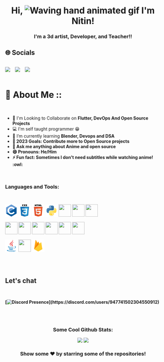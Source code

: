 <h1 align="center"> Hi, <img src="https://raw.githubusercontent.com/nixin72/nixin72/master/wave.gif" 
         alt="Waving hand animated gif"
         height="45"
         width="45" /> I'm Nitin!</h1>
<h3 align="center">I'm a 3d artist, Developer, and Teacher!!</h3>
	 
## 🌐 Socials
<br/>
<a href="mailto:nitinsharmaa787@gmail.com">
  <img align="left" width="32px" src="https://cdn-icons-png.flaticon.com/512/281/281769.png" />
</a>
<a href="https://www.youtube.com/c/MrBioNik">
  <img align="left" width="32px" src="https://i.pinimg.com/originals/46/02/cb/4602cbc18967da9c1eba7452905cd99b.png" />
</a>
<a href="https://discord.com/users/947741502304550912">
  <img align="left" width="32px" src="https://cdn-icons-png.flaticon.com/512/2111/2111370.png" />
</a>

<br/>
<br/>

# 💫 About Me ::

<br/>

<div>
  <ul>
    <li>👯 I'm Looking to Collaborate on  <b>Flutter, DevOps And Open Source Projects</b></li>
    <li>💻 I'm self taught programmer 😁</li>
    <li>🌱 I’m currently learning <b>Blender, Devops and DSA<b></li>
    <li>🥅 2023 Goals: Contribute more to Open Source projects</li>
    <li>💬 Ask me anything about Anime and open source</li>
    <li>😄 Pronouns: He/Him</li>
    <li>⚡ Fun fact: Sometimes I don't need subtitles while watching anime! :owl:</li>
</ul> 
</div>

<br />
<h3 align="left">Languages and Tools:</h3> 
<br/>
<p align="left">
<code><img height="40" width="40" src="https://raw.githubusercontent.com/devicons/devicon/master/icons/c/c-original.svg"></code> 
<code><img height="40" width="40" src="https://raw.githubusercontent.com/devicons/devicon/master/icons/css3/css3-original-wordmark.svg"></code> 
<code><img height="40" width="40" src="https://raw.githubusercontent.com/devicons/devicon/master/icons/html5/html5-original-wordmark.svg"></code> 
<code><img height="40" width="40" src="https://raw.githubusercontent.com/devicons/devicon/master/icons/python/python-original.svg"></code>
<code><img height="40" width="40" src="https://upload.wikimedia.org/wikipedia/commons/9/96/Sass_Logo_Color.svg"></code>
<code><img height="40" width="40" src="https://upload.wikimedia.org/wikipedia/commons/a/a7/React-icon.svg"></code>
<code><img height="40" width="40" src="https://upload.wikimedia.org/wikipedia/commons/c/c6/Dart_logo.png"></code>

<code><img height="40" width="40" src="https://upload.wikimedia.org/wikipedia/commons/9/9a/Laravel.svg"></code>
<code><img height="40" width="40" src="https://upload.wikimedia.org/wikipedia/commons/2/27/PHP-logo.svg"></code>
<code><img height="40" width="40" src="https://upload.wikimedia.org/wikipedia/commons/9/93/MongoDB_Logo.svg"></code>
<code><img height="40" width="40" src="https://upload.wikimedia.org/wikipedia/commons/9/91/Octicons-mark-github.svg"></code>
<code><img height="40" width="40" src="https://upload.wikimedia.org/wikipedia/commons/9/9a/Visual_Studio_Code_1.35_icon.svg"></code>
<code><img height="40" width="40" src="https://upload.wikimedia.org/wikipedia/commons/9/9c/IntelliJ_IDEA_Icon.svg"></code>


<code><img height="40" width="40" src="https://raw.githubusercontent.com/devicons/devicon/master/icons/java/java-original.svg"></code>
<code><img height="40" width="40" src="https://upload.wikimedia.org/wikipedia/commons/thumb/3/3f/Git_icon.svg/1024px-Git_icon.svg.png"></code>
<code><img height="40" width="40" src="https://raw.githubusercontent.com/github/explore/80688e429a7d4ef2fca1e82350fe8e3517d3494d/topics/firebase/firebase.png"></code>

<!--END_SECTION:activity-->

</details>

<br />
<br />

## Let's chat

<br/>

[![Discord Presence](https://lanyard-profile-readme.vercel.app/api/947741502304550912?theme=dark&animated=false&hideDiscrim=true&borderRadius=30px&idleMessage=and%20then%20I%20heard%20you%20were%20dead...)](https://discord.com/users/947741502304550912)

<br/>
<br/>
<div align="center">
 <h3>Some Cool Github Stats:</h3> 
</div>

<p align="center">
  <img width="48%" src="https://github-readme-stats.vercel.app/api?username=nitin-787&show_icons=true&theme=tokyonight" />
  <img width="48%" src="https://github-readme-streak-stats.herokuapp.com/?user=nitin-787&theme=tokyonight" />
</p>

[twitter]: https://twitter.com/nitinn787
[youtube]: https://www.youtube.com/c/MrBioNik
[instagram]: https://www.instagram.com/nitin787_/
[linkedin]: https://www.linkedin.com/in/nitin787/

<div align="center">

### Show some ❤️ by starring some of the repositories!

</div>
